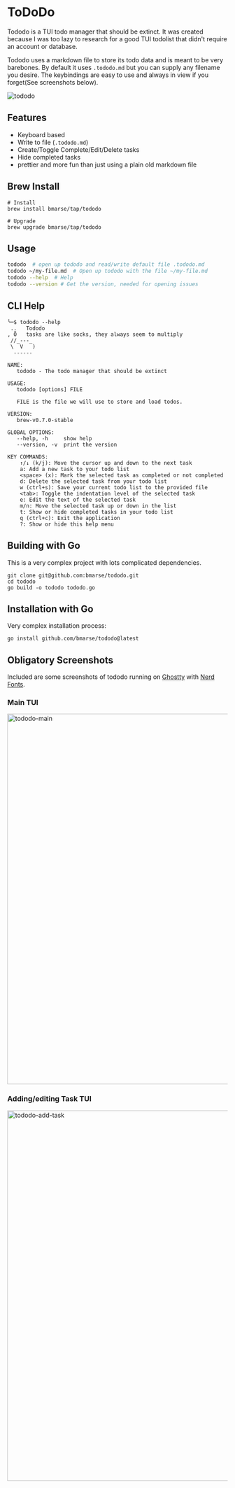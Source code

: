 # ToDoDo
Tododo is a TUI todo manager that should be extinct.  It was created because I was too lazy to research for a good TUI todolist that didn't require an account or database.

Tododo uses a markdown file to store its todo data and is meant to be very barebones.  By default it uses `.tododo.md` but you can supply any filename you desire.  The keybindings are easy to use and always in view if you forget(See screenshots below).

![tododo](https://github.com/user-attachments/assets/e43e7467-4b20-40bd-92f5-64d33d626421)



## Features
- Keyboard based
- Write to file (`.tododo.md`)
- Create/Toggle Complete/Edit/Delete tasks
- Hide completed tasks
- prettier and more fun than just using a plain old markdown file

## Brew Install
```
# Install
brew install bmarse/tap/tododo

# Upgrade
brew upgrade bmarse/tap/tododo
```

## Usage
```bash
tododo  # open up tododo and read/write default file .tododo.md
tododo ~/my-file.md  # Open up tododo with the file ~/my-file.md
tododo --help  # Help
tododo --version # Get the version, needed for opening issues
```

## CLI Help
```
╰─$ tododo --help
 ..   Tododo
, Õ   tasks are like socks, they always seem to multiply
 //_---_
 \  V   )
  ------

NAME:
   tododo - The todo manager that should be extinct

USAGE:
   tododo [options] FILE

   FILE is the file we will use to store and load todos.

VERSION:
   brew-v0.7.0-stable

GLOBAL OPTIONS:
   --help, -h     show help
   --version, -v  print the version

KEY COMMANDS:
    ↑/↓ (k/j): Move the cursor up and down to the next task
    a: Add a new task to your todo list
    <space> (x): Mark the selected task as completed or not completed
    d: Delete the selected task from your todo list
    w (ctrl+s): Save your current todo list to the provided file
    <tab>: Toggle the indentation level of the selected task
    e: Edit the text of the selected task
    m/n: Move the selected task up or down in the list
    t: Show or hide completed tasks in your todo list
    q (ctrl+c): Exit the application
    ?: Show or hide this help menu
```

## Building with Go
This is a very complex project with lots complicated dependencies.
```
git clone git@github.com:bmarse/tododo.git
cd tododo
go build -o tododo tododo.go
```

## Installation with Go
Very complex installation process:
```
go install github.com/bmarse/tododo@latest
```

## Obligatory Screenshots
Included are some screenshots of tododo running on [Ghostty](https://ghostty.org/) with [Nerd Fonts](https://www.nerdfonts.com/).

### Main TUI
<img width="1023" height="847" alt="tododo-main" src="https://github.com/user-attachments/assets/5252ec77-3e36-49ee-ae8c-699d3a935aa0" />


### Adding/editing Task TUI
<img width="1023" height="847" alt="tododo-add-task" src="https://github.com/user-attachments/assets/81f69262-2bc2-4e1c-805e-2921a82b82ef" />



